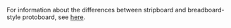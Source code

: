 For information about the differences between stripboard and breadboard-style protoboard, see [here](https://github.com/nathancharlesjones/Embedded-for-Everyone/wiki/3.-Building-a-circuit-on-a-PCB-and-connecting-it-to-the-rest-of-the-embedded-device#step-3-lay-out-the-pcb-or-get-a-protoboard).

